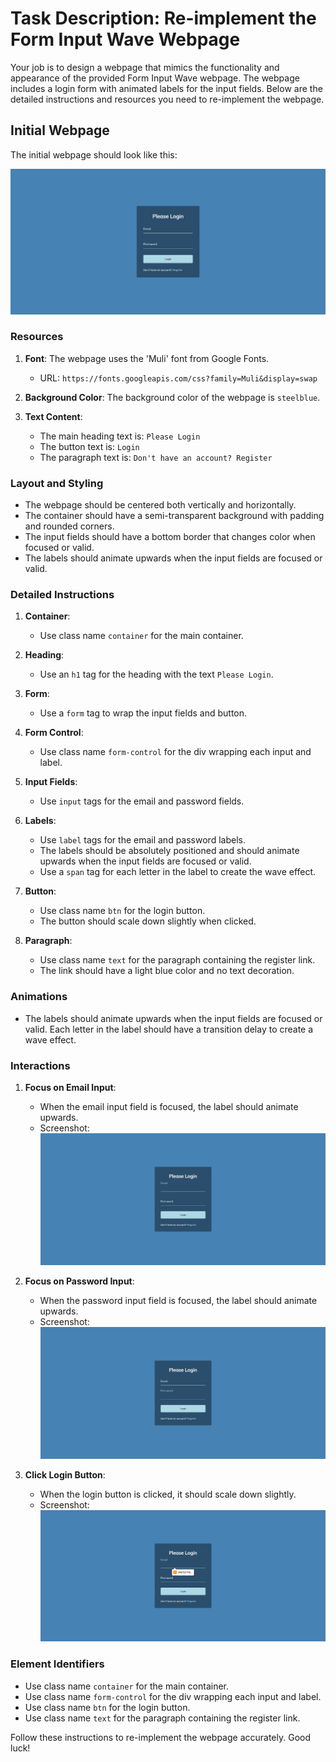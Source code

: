 
# Task Description: Re-implement the Form Input Wave Webpage

Your job is to design a webpage that mimics the functionality and appearance of the provided Form Input Wave webpage. The webpage includes a login form with animated labels for the input fields. Below are the detailed instructions and resources you need to re-implement the webpage.

## Initial Webpage

The initial webpage should look like this:

![initial webpage](./_images/origin.png)

### Resources

1. **Font**: The webpage uses the 'Muli' font from Google Fonts.
   - URL: `https://fonts.googleapis.com/css?family=Muli&display=swap`
   
2. **Background Color**: The background color of the webpage is `steelblue`.

3. **Text Content**:
   - The main heading text is: `Please Login`
   - The button text is: `Login`
   - The paragraph text is: `Don't have an account? Register`

### Layout and Styling

- The webpage should be centered both vertically and horizontally.
- The container should have a semi-transparent background with padding and rounded corners.
- The input fields should have a bottom border that changes color when focused or valid.
- The labels should animate upwards when the input fields are focused or valid.

### Detailed Instructions

1. **Container**:
   - Use class name `container` for the main container.
   
2. **Heading**:
   - Use an `h1` tag for the heading with the text `Please Login`.
   
3. **Form**:
   - Use a `form` tag to wrap the input fields and button.

4. **Form Control**:
   - Use class name `form-control` for the div wrapping each input and label.
   
5. **Input Fields**:
   - Use `input` tags for the email and password fields.
   
6. **Labels**:
   - Use `label` tags for the email and password labels.
   - The labels should be absolutely positioned and should animate upwards when the input fields are focused or valid.
   - Use a `span` tag for each letter in the label to create the wave effect.

7. **Button**:
   - Use class name `btn` for the login button.
   - The button should scale down slightly when clicked.
   
8. **Paragraph**:
   - Use class name `text` for the paragraph containing the register link.
   - The link should have a light blue color and no text decoration.

### Animations

- The labels should animate upwards when the input fields are focused or valid. Each letter in the label should have a transition delay to create a wave effect.

### Interactions

1. **Focus on Email Input**:
   - When the email input field is focused, the label should animate upwards.
   - Screenshot: ![focus email](./_images/focus_email.png)

2. **Focus on Password Input**:
   - When the password input field is focused, the label should animate upwards.
   - Screenshot: ![focus password](./_images/focus_password.png)

3. **Click Login Button**:
   - When the login button is clicked, it should scale down slightly.
   - Screenshot: ![click login](./_images/click_login.png)


### Element Identifiers

- Use class name `container` for the main container.
- Use class name `form-control` for the div wrapping each input and label.
- Use class name `btn` for the login button.
- Use class name `text` for the paragraph containing the register link.

Follow these instructions to re-implement the webpage accurately. Good luck!
